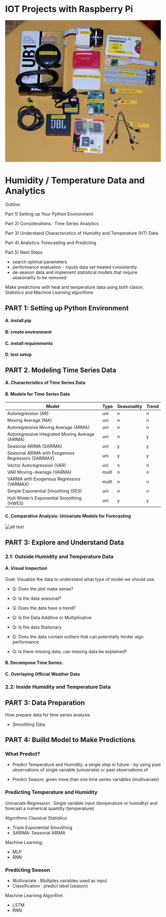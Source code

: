 # IOT Projects with Raspberry Pi

![alt text](https://github.com/chalendony/iot/blob/master/images/collecting-hardware.png)


# Humidity / Temperature Data and Analytics 

Outline:

Part 1) Setting up Your Python Environment

Part 2) Considerations : Time Series Analytics

Part 3) Understand Characteristics of Humidity and Temperature (HT) Data

Part 4) Analytics: Forecasting and Predicting 

Part 5) Next Steps

* search optimal parameters
* performance evaluation - inputs data set treated consistently
* de-season data and implement statistical models that require seasonality to be removed
 
 
 Make predictions with heat and temperature data using both classic Statistics and Machine Learning algorithms 

## PART 1: Setting up Python Environment

#### A. install pip 

#### B: create environment

#### C. install requirements

#### D. test setup


## PART 2. Modeling Time Series Data


#### A. Characteristics of Time Series Data


#### B. Models for Time Series Data


| Model                                                                              | Type  | Seasonality | Trend | 
|---------------------------------------------------------------------------------------|-------|-------------|-------| 
| Autoregression (AR)                                                                   | uni   | n           | n     | 
| Moving Average (MA)                                                                   | uni   | n           | n     | 
| Autoregressive Moving Average (ARMA)                                                  | uni   | n           | n     | 
| Autoregressive Integrated Moving Average (ARIMA)                                      | uni   | n           | y     | 
| Seasonal ARIMA (SARIMA)                            | uni   | y           | y     | 
| Seasonal ARIMA with Exogenous Regressors (SARIMAX) | uni   | y           | y     | 
| Vector Autoregression (VAR)                                                           | uni   | n           | n     | 
| VAR Moving-Average (VARMA)                                          | mulit | n           | n     | 
| VARMA with Exogenous Regressors (VARMAX)               | mulit | n           | n     | 
| Simple Exponential Smoothing (SES)                                                    | uni   | n           | n     | 
| Holt Winter’s Exponential Smoothing (HWES)                                            | uni   | y           | y     | 

#### C. Comparative Analysis:  Univariate Models for Forecasting 
  

![alt text](https://github.com/chalendony/iot-htsensor/blob/master/images/journal.pone.0194889.g002.PNG)


## PART 3: Explore and Understand Data


### 2.1: Outside Humidity and Temperature Data

#### A. Visual Inspection

Goal: Visualize the data to understand what type of model we should use. 

* Q: Does the plot make sense?

* Q: Is the data seasonal?

* Q: Does the data have a trend?

* Q: Is the Data Additive or Multiplicative

* Q: Is the data Stationary

* Q: Does the data contain outliers that can potentially hinder algo performance

* Q: Is there missing data, can missing data be explained?

#### B. Decompose Time Series:

#### C. Overlaying Official Weather Data

 


### 2.2: Inside Humidity and Temperature Data



## PART 3: Data Preparation 

How prepare data for time series analysis

* Smoothing Data 


## PART 4: Builld Model to Make Predictions


### What Predict?


* Predict Temperature and Humidity:  a single step in future - by using past observations of single variable (univariate) or past observations of 
 
 * Predict Season:  given more than one time series variables (multivariate) 


### Predicting Temperature and Humidity 

Univariate Regression : Single variable input (temperature or humidity) and forecast a  numerical quantity (temperature)


Algorithms Classical Statistics:

* Triple Exponential Smoothing
* SARIMA: Seasonal ARIMA

Machine Learning:
* MLP
* BNN



### Predicting Season 

* Multivariate : Multiples variables used as input 
* Classification : predict label (season)


Machine Learning Algorithm

* LSTM
* RNN
